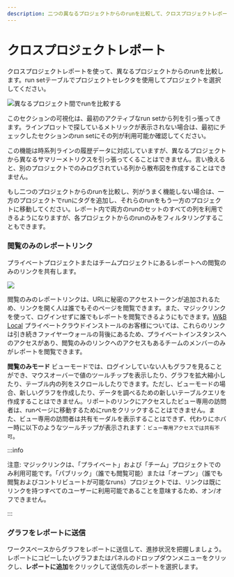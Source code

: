 ```yaml
---
description: 二つの異なるプロジェクトからのrunを比較して、クロスプロジェクトレポートを作成します。
---
```


# クロスプロジェクトレポート

<head>
  <title>異なるプロジェクトからのrunを比較</title>
</head>


クロスプロジェクトレポートを使って、異なるプロジェクトからのrunを比較します。run setテーブルでプロジェクトセレクタを使用してプロジェクトを選択してください。

![異なるプロジェクト間でrunを比較する](/images/reports/howto_pick_a_different_project_to_draw_runs_from.gif)

このセクションの可視化は、最初のアクティブなrun setから列を引っ張ってきます。ラインプロットで探しているメトリックが表示されない場合は、最初にチェックしたセクションのrun setにその列が利用可能か確認してください。

この機能は時系列ラインの履歴データに対応していますが、異なるプロジェクトから異なるサマリーメトリクスを引っ張ってくることはできません。言い換えると、別のプロジェクトでのみログされている列から散布図を作成することはできません。

もし二つのプロジェクトからのrunを比較し、列がうまく機能しない場合は、一方のプロジェクトでrunにタグを追加し、それらのrunをもう一方のプロジェクトに移動してください。レポート内で両方のrunのセットのすべての列を利用できるようになりますが、各プロジェクトからのrunのみをフィルタリングすることもできます。

### 閲覧のみのレポートリンク

プライベートプロジェクトまたはチームプロジェクトにあるレポートへの閲覧のみのリンクを共有します。

![](@site/static/images/reports/magic-links.gif)

閲覧のみのレポートリンクは、URLに秘密のアクセストークンが追加されるため、リンクを開く人は誰でもそのページを閲覧できます。また、マジックリンクを使って、ログインせずに誰でもレポートを閲覧できるようにもできます。[W&B Local](../hosting/intro.md) プライベートクラウドインストールのお客様については、これらのリンクは引き続きファイヤーウォールの背後にあるため、プライベートインスタンスへのアクセスがあり、閲覧のみのリンクへのアクセスもあるチームのメンバーのみがレポートを閲覧できます。

**閲覧のみモード**
ビューモードでは、ログインしていない人もグラフを見ることができ、マウスオーバーで値のツールチップを表示したり、グラフを拡大縮小したり、テーブル内の列をスクロールしたりできます。ただし、ビューモードの場合、新しいグラフを作成したり、データを調べるための新しいテーブルクエリを作成することはできません。リポートのリンクにアクセスしたビュー専用の訪問者は、runページに移動するためにrunをクリックすることはできません。また、ビュー専用の訪問者は共有モーダルを表示することはできず、代わりにホバー時に以下のようなツールチップが表示されます：`ビュー専用アクセスでは共有不可`。

:::info

注意: マジックリンクは、「プライベート」および「チーム」プロジェクトでのみ利用可能です。「パブリック」（誰でも閲覧可能）または「オープン」（誰でも閲覧およびコントリビュートが可能なruns）プロジェクトでは、リンクは既にリンクを持つすべてのユーザーに利用可能であることを意味するため、オン/オフできません。

:::

### グラフをレポートに送信

ワークスペースからグラフをレポートに送信して、進捗状況を把握しましょう。レポートにコピーしたいグラフまたはパネルのドロップダウンメニューをクリックし、**レポートに追加**をクリックして送信先のレポートを選択します。